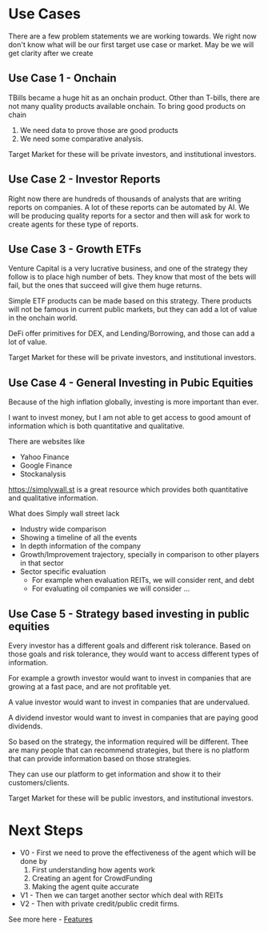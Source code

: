 # Use Cases
There are a few problem statements we are working towards. We right now don't know what will be our first target
use case or market. May be we will get clarity after we create

## Use Case 1 - Onchain
TBills became a huge hit as an onchain product. Other than T-bills, there are not many quality products available
onchain. To bring good products on chain
1. We need data to prove those are good products
2. We need some comparative analysis.

Target Market for these will be private investors, and institutional investors.

## Use Case 2 - Investor Reports
Right now there are hundreds of thousands of analysts that are writing reports on companies. A lot of these reports
can be automated by AI. We will be producing quality reports for a sector and then will ask for work to
create agents for these type of reports.


## Use Case 3 - Growth ETFs
Venture Capital is a very lucrative business, and one of the strategy they follow is to place high number of bets.
They know that most of the bets will fail, but the ones that succeed will give them huge returns.

Simple ETF products can be made based on this strategy. There products will not be famous
in current public markets, but they can add a lot of value in the onchain world.

DeFi offer primitives for DEX, and Lending/Borrowing, and those can add a lot of value.

Target Market for these will be private investors, and institutional investors.


## Use Case 4 - General Investing in Pubic Equities

Because of the high inflation globally, investing is more important than ever.

I want to invest money, but I am not able to get access to good amount of information which is both quantitative and
qualitative.

There are websites like
- Yahoo Finance
- Google Finance
- Stockanalysis

https://simplywall.st is a great resource which provides both quantitative and qualitative information.

What does Simply wall street lack
- Industry wide comparison
- Showing a timeline of all the events
- In depth information of the company
- Growth/Improvement trajectory, specially in comparison to other players in that sector
- Sector specific evaluation
    - For example when evaluation REITs, we will consider rent, and debt
    - For evaluating oil companies we will consider ...



## Use Case 5 - Strategy based investing in public equities
Every investor has a different goals and different risk tolerance. Based on those goals and risk tolerance, they
would want to access different types of information.

For example a growth investor would want to invest in companies that are growing at a fast pace, and are not
profitable yet.

A value investor would want to invest in companies that are undervalued.

A dividend investor would want to invest in companies that are paying good dividends.

So based on the strategy, the information required will be different. Thee are many people that can recommend
strategies, but there is no platform that can provide information based on those strategies.

They can use our platform to get information and show it to their customers/clients.

Target Market for these will be public investors, and institutional investors.

# Next Steps
- V0 - First we need to prove the effectiveness of the agent which will be done by
    1) First understanding how agents work
    2) Creating an agent for CrowdFunding
    3) Making the agent quite accurate
- V1 - Then we can target another sector which deal with REITs
- V2 - Then with private credit/public credit firms.

See more here - [Features](002_main_milestones.md)
